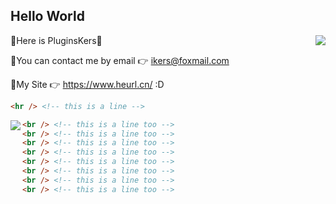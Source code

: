 ## Hello World ##

<a href="https://github.com/PluginsKers"><img align="right" src="https://github-readme-stats.vercel.app/api?username=PluginsKers&hide_title=true&theme=gruvbox" /></a>

📗Here is PluginsKers👋

📘You can contact me by email 👉 ikers@foxmail.com

📒My Site 👉 https://www.heurl.cn/  :D

```html
<hr /> <!-- this is a line -->
```

<a href="https://github.com/PluginsKers?tab=repositories"><img align="left" src="https://github-readme-stats.vercel.app/api/top-langs/?username=PluginsKers&layout=compact&theme=gruvbox" /></a>

```html
<br /> <!-- this is a line too -->
<br /> <!-- this is a line too -->
<br /> <!-- this is a line too -->
<br /> <!-- this is a line too -->
<br /> <!-- this is a line too -->
<br /> <!-- this is a line too -->
<br /> <!-- this is a line too -->
<br /> <!-- this is a line too -->
```
